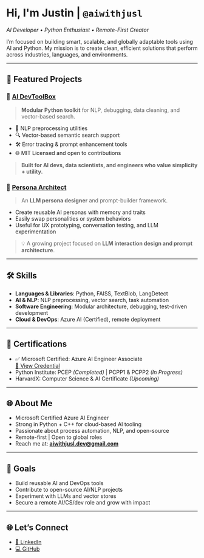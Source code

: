 # Hi, I'm Justin | `@aiwithjusl`

*AI Developer • Python Enthusiast • Remote-First Creator*

I’m focused on building smart, scalable, and globally adaptable tools using AI and Python. My mission is to create clean, efficient solutions that perform across industries, languages, and environments.

---

## 🚀 Featured Projects

### 🔧 [AI DevToolBox](https://github.com/aiwithjusl/ai-dev-toolbox)
> **Modular Python toolkit** for NLP, debugging, data cleaning, and vector-based search.

- 🧠 NLP preprocessing utilities
- 🔍 Vector-based semantic search support
- 🛠️ Error tracing & prompt enhancement tools
- 🌐 MIT Licensed and open to contributions

> **Built for AI devs, data scientists, and engineers who value simplicity + utility.**


### 🧬 [Persona Architect](https://github.com/aiwithjusl/persona-architect)
> An **LLM persona designer** and prompt-builder framework.

- Create reusable AI personas with memory and traits
- Easily swap personalities or system behaviors
- Useful for UX prototyping, conversation testing, and LLM experimentation

> 💡 A growing project focused on **LLM interaction design and prompt architecture**.

---

## 🛠️ Skills
- **Languages & Libraries**: Python, FAISS, TextBlob, LangDetect  
- **AI & NLP**: NLP preprocessing, vector search, task automation  
- **Software Engineering**: Modular architecture, debugging, test-driven development  
- **Cloud & DevOps**: Azure AI (Certified), remote deployment

---

## 📜 Certifications
- ✅ Microsoft Certified: Azure AI Engineer Associate  
  [🔗 View Credential](https://learn.microsoft.com/api/credentials/share/en-us/JustinLane-2922/BD501FB13C8F20E0?sharingId=12A2F6E37E3F31ED)  
- Python Institute: PCEP *(Completed)* | PCPP1 & PCPP2 *(In Progress)*  
- HarvardX: Computer Science & AI Certificate *(Upcoming)*

---

## 🌐 About Me
- Microsoft Certified Azure AI Engineer  
- Strong in Python + C++ for cloud-based AI tooling  
- Passionate about process automation, NLP, and open-source  
- Remote-first | Open to global roles  
- Reach me at: **aiwithjusl.dev@gmail.com**

---

## 📌 Goals
- Build reusable AI and DevOps tools  
- Contribute to open-source AI/NLP projects  
- Experiment with LLMs and vector stores  
- Secure a remote AI/CS/dev role and grow with impact  

---

## 🌐 Let’s Connect
- [📎 LinkedIn](https://www.linkedin.com/in/justin-lane-69b960219)  
- [💻 GitHub](https://github.com/aiwithjusl)
